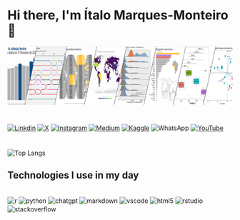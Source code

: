 # Hi there, I'm Ítalo Marques-Monteiro 👋

<img style="width:1000px" src="https://github.com/italomarquesmonteiro/italomarquesmonteiro/blob/main/Photo-cover-GitHub-LinkedIn-x_reduced.PNG" alt="Graph Image">

#

[![Linkdin](https://img.shields.io/badge/LinkedIn-0077B5?style=for-the-badge&logo=linkedin&logoColor=white)](https://www.linkedin.com/in/italomarquesmonteiro/)
[![X](https://img.shields.io/badge/X-%23000000.svg?style=for-the-badge&logo=X&logoColor=white)](https://twitter.com/italommonteiro)
[![Instagram](https://img.shields.io/badge/Instagram-E4405F?style=for-the-badge&logo=instagram&logoColor=white)](https://instagram.com/italo.m.m)
[![Medium](https://img.shields.io/badge/Medium-12100E?style=for-the-badge&logo=medium&logoColor=white)](https://medium.com/@italomarquesmonteiro)
[![Kaggle](https://img.shields.io/badge/Kaggle-035a7d?style=for-the-badge&logo=kaggle&logoColor=white)](https://www.kaggle.com/talomarquesmonteiro)
![WhatsApp](https://img.shields.io/badge/WhatsApp-25D366?style=for-the-badge&logo=whatsapp&logoColor=white)
[![YouTube](https://img.shields.io/badge/YouTube-FF0000?style=for-the-badge&logo=youtube&logoColor=white)](https://www.youtube.com/channel/UCB_lseG8dAbdjuemJv-nHXw)
#
<!--![Ítalo Marques-Monteiro GitHub status](https://github-readme-stats.vercel.app/api?username=italomarquesmonteiro&show_icons=true&theme=dracula)-->


![Top Langs](https://github-readme-stats.vercel.app/api/top-langs/?username=italomarquesmonteiro&hide_progress=true)


## Technologies I use in my day

<div style="display: inline_block"><br/>
    <img align="center" alt="r" src="https://img.shields.io/badge/R-%23276DC3.svg?style=for-the-badge&logo=r&logoColor=yellow" />
    <img align="center" alt="python" src="https://img.shields.io/badge/Python-3670A0.svg?style=for-the-badge&logo=python&logoColor=white" />
    <img align="center" alt="chatgpt" src="https://img.shields.io/badge/ChatGPT-%2325D366.svg?style=for-the-badge&logo=openai&logoColor=black" />
    <img align="center" alt="markdown" src="https://img.shields.io/badge/Markdown-000000.svg?style=for-the-badge&logo=markdown&logoColor=blue" />
    <img align="center" alt="vscode" src="https://img.shields.io/badge/Visual%20Studio%20Code-0078D7.svg?style=for-the-badge&logo=visual-studio-code&logoColor=yellow" />
    <img align="center" alt="html5" src="https://img.shields.io/badge/HTML5-E34F26.svg?style=for-the-badge&logo=html5&logoColor=blue" />
    <img align="center" alt="rstudio" src="https://img.shields.io/badge/RStudio-4285F4.svg?style=for-the-badge&logo=rstudio&logoColor=green" />
    <img align="center" alt="stackoverflow" src="https://img.shields.io/badge/Stackoverflow-FE7A16.svg?style=for-the-badge&logo=stack-overflow&logoColor=black" />
</div>
